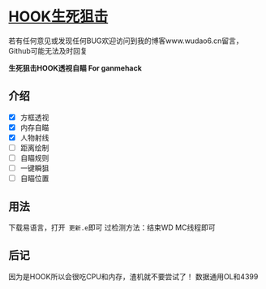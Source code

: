 
# [HOOK生死狙击](http://wudao6.cn/default/7.html)
若有任何意见或发现任何BUG欢迎访问到我的博客www.wudao6.cn留言，Github可能无法及时回复

**生死狙击HOOK透视自瞄 For ganmehack**
## 介绍

* [x] 方框透视
* [x] 内存自瞄
* [x] 人物射线
* [ ] 距离绘制
* [ ] 自瞄规则
* [ ] 一键瞬狙
* [ ] 自瞄位置
## 用法
下载易语言，打开<code> 更新.e</code>即可
过检测方法：结束WD MC线程即可

## 后记
因为是HOOK所以会很吃CPU和内存，渣机就不要尝试了！
数据通用OL和4399
